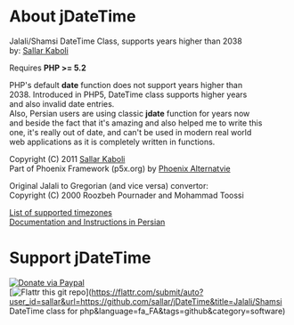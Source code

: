 # About jDateTime

Jalali/Shamsi DateTime Class, supports years higher than 2038  
by: [Sallar Kaboli](http://sallar.ir)  
 
Requires **PHP >= 5.2**  

PHP's default **date** function does not support years higher than  
2038. Introduced in PHP5, DateTime class supports higher years  
and also invalid date entries.  
Also, Persian users are using classic **jdate** function for years now  
and beside the fact that it's amazing and also helped me to write this  
one, it's really out of date, and can't be used in modern real world  
web applications as it is completely written in functions.  
  
Copyright (C) 2011  [Sallar Kaboli](http://sallar.ir)  
Part of Phoenix Framework (p5x.org) by [Phoenix Alternatvie](http://p5x.org)
  
Original Jalali to Gregorian (and vice versa) convertor:  
Copyright (C) 2000  Roozbeh Pournader and Mohammad Toossi  
  
[List of supported timezones](http://www.php.net/manual/en/timezones.php)  
[Documentation and Instructions in Persian](http://sallar.ir/projects/jdatetime)  

# Support jDateTime
  
[![Donate via Paypal](https://www.paypalobjects.com/en_US/i/btn/btn_donate_SM.gif)](https://www.paypal.com/cgi-bin/webscr?cmd=_s-xclick&hosted_button_id=R7Y6R3UZLUNP6)  
[![Flattr this git repo](http://api.flattr.com/button/flattr-badge-large.png)](https://flattr.com/submit/auto?user_id=sallar&url=https://github.com/sallar/jDateTime&title=Jalali/Shamsi DateTime class for php&language=fa_FA&tags=github&category=software)  
